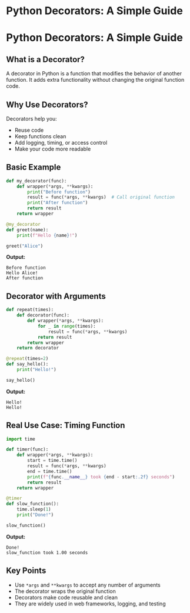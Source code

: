 # Python Decorators: A Simple Guide


# Python Decorators: A Simple Guide

## What is a Decorator?

A decorator in Python is a function that modifies the behavior of another function. It adds extra functionality without changing the original function code.

## Why Use Decorators?

Decorators help you:
- Reuse code
- Keep functions clean
- Add logging, timing, or access control
- Make your code more readable

## Basic Example

```python
def my_decorator(func):
    def wrapper(*args, **kwargs):
        print("Before function")
        result = func(*args, **kwargs)  # Call original function
        print("After function")
        return result
    return wrapper

@my_decorator
def greet(name):
    print(f"Hello {name}!")

greet("Alice")
```

**Output:**
```
Before function
Hello Alice!
After function
```

## Decorator with Arguments

```python
def repeat(times):
    def decorator(func):
        def wrapper(*args, **kwargs):
            for _ in range(times):
                result = func(*args, **kwargs)
            return result
        return wrapper
    return decorator

@repeat(times=2)
def say_hello():
    print("Hello!")

say_hello()
```

**Output:**
```
Hello!
Hello!
```

## Real Use Case: Timing Function

```python
import time

def timer(func):
    def wrapper(*args, **kwargs):
        start = time.time()
        result = func(*args, **kwargs)
        end = time.time()
        print(f"{func.__name__} took {end - start:.2f} seconds")
        return result
    return wrapper

@timer
def slow_function():
    time.sleep(1)
    print("Done!")

slow_function()
```

**Output:**
```
Done!
slow_function took 1.00 seconds
```

## Key Points

- Use `*args` and `**kwargs` to accept any number of arguments
- The decorator wraps the original function
- Decorators make code reusable and clean
- They are widely used in web frameworks, logging, and testing

